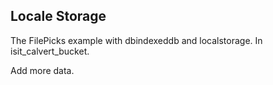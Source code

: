## Locale Storage

The FilePicks example with dbindexeddb and localstorage. In isit_calvert_bucket.

Add more data.
